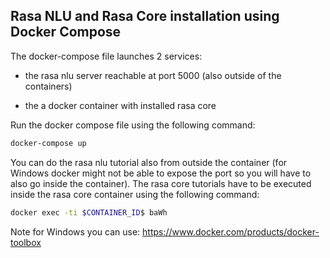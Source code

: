 ## Rasa NLU and Rasa Core installation using Docker Compose

The docker-compose file launches 2 services:

- the rasa nlu server reachable at port 5000 (also outside of the containers)

- the a docker container with installed rasa core

Run the docker compose file using the following command:
```bash
docker-compose up
```

You can do the rasa nlu tutorial also from outside the container (for Windows docker might not be able to expose the port so you will have to also go inside the container). The rasa core tutorials have to be executed inside the rasa core container using the following command:

```bash
docker exec -ti $CONTAINER_ID$ baWh
```

Note for Windows you can use: https://www.docker.com/products/docker-toolbox
